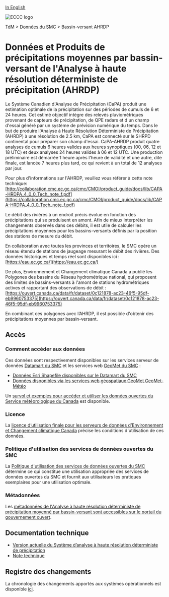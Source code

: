 [In English](readme_hrdpa-watershed_en.md)

![ECCC logo](../../img_eccc-logo.png)

[TdM](../../readme_fr.md) > [Données du SMC](../readme_fr.md) > Bassin-versant AHRDP

# Données et Produits de précipitations moyennes par bassin-versant de l'Analyse à haute résolution déterministe de précipitation (AHRDP)

Le Système Canadien d'Analyse de Précipitation (CaPA) produit une estimation optimale de la précipitation sur des périodes de cumuls de 6 et 24 heures. Cet estimé objectif intègre des relevés pluviométriques provenant de capteurs de précipitation, de QPE radars et d'un champ d'essai généré par un système de prévision numérique du temps. Dans le but de produire l'Analyse à Haute Résolution Déterministe de Précipitation (AHRDP) à une résolution de 2.5 km, CaPA est connecté sur le SHRPD continental pour préparer son champ d'essai. CaPA-AHRDP produit quatre analyses de cumuls 6 heures valides aux heures synoptiques (00, 06, 12 et 18 UTC) et deux analyses 24 heures valides à 06 et 12 UTC. Une production préliminaire est démarrée 1 heure après l'heure de validité et une autre, dite finale, est lancée 7 heures plus tard, ce qui revient à un total de 12 analyses par jour.

Pour plus d'informations sur l'AHRDP, veuillez vous référer à cette note technique: [http://collaboration.cmc.ec.gc.ca/cmc/CMOI/product_guide/docs/lib/CAPA-HRDPA_4_0_0_Tech_note_f.pdf](https://collaboration.cmc.ec.gc.ca/cmc/CMOI/product_guide/docs/lib/CAPA-HRDPA_4_0_0_Tech_note_f.pdf)

Le débit des rivières à un endroit précis évolue en fonction des précipitations qui se produisent en amont. Afin de mieux interpréter les changements observés dans ces débits, il est utile de calculer les précipitations moyennes pour les bassins-versants définis par la position des stations de mesure du débit.

En collaboration avec toutes les provinces et territoires, le SMC opère un réseau étendu de stations de jaugeage mesurant le débit des rivières. Des données historiques et temps réel sont disponibles ici : [https://eau.ec.gc.ca/](https://eau.ec.gc.ca/)

De plus, Environnement et Changement climatique Canada a publié les Polygones des bassins du Réseau hydrométrique national, qui proposent des limites de bassins-versants à l'amont de stations hydrométriques actives et rapportant des observations de débit : [https://ouvert.canada.ca/data/fr/dataset/0c121878-ac23-46f5-95df-eb9960753375](https://ouvert.canada.ca/data/fr/dataset/0c121878-ac23-46f5-95df-eb9960753375)

En combinant ces polygones avec l’AHRDP, il est possible d'obtenir des précipitations moyennes par bassin-versant.

## Accès

### Comment accéder aux données

Ces données sont respectivement disponibles sur les services serveur de données [Datamart du SMC](../../msc-datamart/readme_fr.md) et les services web [GeoMet du SMC](../../msc-geomet/readme_fr.md) :

* [Données Esri Shapefile disponibles sur le Datamart du SMC](readme_hrdpa-watershed-datamart_fr.md) 
* [Données disponibles via les services web géospatiaux GeoMet GeoMet-Météo](../../msc-geomet/readme_fr.md)

Un [survol et exemples pour accéder et utiliser les données ouvertes du Service météorologique du Canada](../../usage/readme_fr.md) est disponible.

### Licence

La [licence d’utilisation finale pour les serveurs de données d’Environnement et Changement climatique Canada](../../licence/readme_fr.md) précise les conditions d'utilisation de ces données.

### Politique d'utilisation des services de données ouvertes du SMC

La [Politique d'utilisation des services de données ouvertes du SMC](../../usage-policy/readme_fr.md) détermine ce qui constitue une utilisation appropriée des services de données ouvertes du SMC et fournit aux utilisateurs les pratiques exemplaires pour une utilisation optimale.

### Métadonnées

Les [métadonnées de l'Analyse à haute résolution déterministe de précipitation moyenné par bassin-versant sont accessibles sur le portail du gouvernement ouvert](https://open.canada.ca/data/fr/dataset/c7c9d726-c48a-49e3-98ab-78a1ab87cda8).

## Documentation technique

* [Version actuelle du Système d’analyse à haute résolution déterministe de précipitation](https://collaboration.cmc.ec.gc.ca/cmc/cmoi/product_guide/docs/tech_specifications/tech_specifications_HRDPA_f.pdf)
* [Note technique](https://collaboration.cmc.ec.gc.ca/cmc/cmoi/product_guide/docs/lib/technote_capa_hrdpa_f.pdf)

## Registre des changements 

La chronologie des changements apportés aux systèmes opérationnels est disponible [ici](../nwp_hrdpa/changelog_hrdpa_fr.md).
